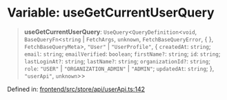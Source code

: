 # Variable: useGetCurrentUserQuery

> **useGetCurrentUserQuery**: `UseQuery`\<`QueryDefinition`\<`void`, `BaseQueryFn`\<`string` \| `FetchArgs`, `unknown`, `FetchBaseQueryError`, \{ \}, `FetchBaseQueryMeta`\>, `"User"` \| `"UserProfile"`, \{ `createdAt`: `string`; `email`: `string`; `emailVerified`: `boolean`; `firstName?`: `string`; `id`: `string`; `lastLoginAt?`: `string`; `lastName?`: `string`; `organizationId?`: `string`; `role`: `"USER"` \| `"ORGANIZATION_ADMIN"` \| `"ADMIN"`; `updatedAt`: `string`; \}, `"userApi"`, `unknown`\>\>

Defined in: [frontend/src/store/api/userApi.ts:142](https://github.com/lsendel/sass/blob/ca8b2b87627589617e0de57047e1f50d53e78078/frontend/src/store/api/userApi.ts#L142)
